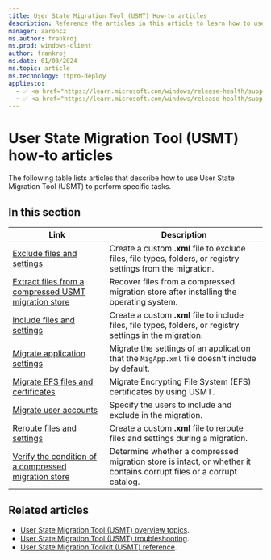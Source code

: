 ```yaml
---
title: User State Migration Tool (USMT) How-to articles
description: Reference the articles in this article to learn how to use User State Migration Tool (USMT) to perform specific tasks.
manager: aaroncz
ms.author: frankroj
ms.prod: windows-client
author: frankroj
ms.date: 01/03/2024
ms.topic: article
ms.technology: itpro-deploy
appliesto:
  - ✅ <a href="https://learn.microsoft.com/windows/release-health/supported-versions-windows-client" target="_blank">Windows 11</a>
  - ✅ <a href="https://learn.microsoft.com/windows/release-health/supported-versions-windows-client" target="_blank">Windows 10</a>
---
```


# User State Migration Tool (USMT) how-to articles

The following table lists articles that describe how to use User State Migration Tool (USMT) to perform specific tasks.

## In this section

| Link | Description |
|------ |----------- |
|[Exclude files and settings](usmt-exclude-files-and-settings.md)|Create a custom **.xml** file to exclude files, file types, folders, or registry settings from the migration.|
|[Extract files from a compressed USMT migration store](usmt-extract-files-from-a-compressed-migration-store.md)|Recover files from a compressed migration store after installing the operating system.|
|[Include files and settings](usmt-include-files-and-settings.md)|Create a custom **.xml** file to include files, file types, folders, or registry settings in the migration.|
|[Migrate application settings](migrate-application-settings.md)|Migrate the settings of an application that the `MigApp.xml` file doesn't include by default.|
|[Migrate EFS files and certificates](usmt-migrate-efs-files-and-certificates.md)|Migrate Encrypting File System (EFS) certificates by using USMT.|
|[Migrate user accounts](usmt-migrate-user-accounts.md)|Specify the users to include and exclude in the migration.|
|[Reroute files and settings](usmt-reroute-files-and-settings.md)|Create a custom **.xml** file to reroute files and settings during a migration.|
|[Verify the condition of a compressed migration store](verify-the-condition-of-a-compressed-migration-store.md)|Determine whether a compressed migration store is intact, or whether it contains corrupt files or a corrupt catalog.|

## Related articles

- [User State Migration Tool (USMT) overview topics](usmt-topics.md).
- [User State Migration Tool (USMT) troubleshooting](usmt-troubleshooting.md).
- [User State Migration Toolkit (USMT) reference](usmt-reference.md).
